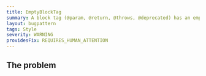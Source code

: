 ```yaml
---
title: EmptyBlockTag
summary: A block tag (@param, @return, @throws, @deprecated) has an empty description. Block tags without descriptions don't add much value for future readers of the code; consider removing the tag entirely or adding a description.
layout: bugpattern
tags: Style
severity: WARNING
providesFix: REQUIRES_HUMAN_ATTENTION
---
```


<!--
*** AUTO-GENERATED, DO NOT MODIFY ***
To make changes, edit the @BugPattern annotation or the explanation in docs/bugpattern.
-->

## The problem


